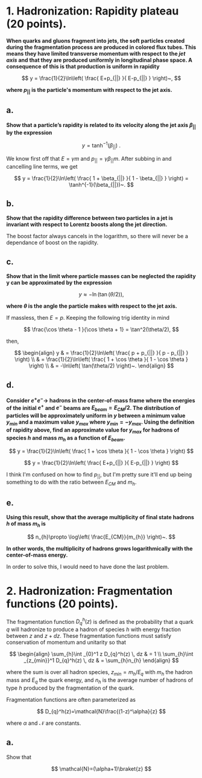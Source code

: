 

# 1. Hadronization: Rapidity plateau (20 points).

**When quarks and gluons fragment into jets, the soft particles created during the fragmentation process are produced in colored flux tubes. This means they have limited transverse momentum with respect to the *jet axis* and that they are produced uniformly in longitudinal phase space. A consequence of this is that production is uniform in rapidity**

$$
y = \frac{1}{2}\ln\left(
    \frac{
        E+p_{||}
        }{
        E-p_{||}
    } 
\right)~,
$$

**where $p_{||}$ is the particle's momentum with respect to the jet axis.**

## a.

**Show that a particle’s rapidity is related to its velocity along the jet axis $\beta_{||}$ by the expression**

$$
y = \tanh^{-1}(\beta_{||})~.
$$

We know first off that $E=\gamma m$ and $p_{||}=\gamma \beta_{||} m$.
After subbing in and cancelling line terms, we get

$$
y = \frac{1}{2}\ln\left(
    \frac{
        1 + \beta_{||}
        }{
        1 - \beta_{||}
    } 
\right) = \tanh^{-1}(\beta_{||})~.
$$

## b.

**Show that the rapidity difference between two particles in a jet is invariant with respect to Lorentz boosts along the jet direction.**

The boost factor always cancels in the logarithm, so there will never be a dependance of boost on the rapidity.

## c.

**Show that in the limit where particle masses can be neglected the rapidity y can be approximated by the expression**

$$
y \approx - \ln(\tan(\theta/2)),
$$

**where $\theta$ is the angle the particle makes with respect to the jet axis.**

If massless, then $E=p$.
Keeping the following trig identity in mind

$$
\frac{\cos \theta - 1 }{\cos \theta + 1} = \tan^2(\theta/2),
$$

then,

$$
\begin{align}
y  & = \frac{1}{2}\ln\left(
    \frac{
        p + p_{||}
        }{
        p - p_{||}
    } 
\right) \\
& = \frac{1}{2}\ln\left(
    \frac{
        1 + \cos \theta
        }{
        1 - \cos \theta
    } 
\right) \\
& = -\ln\left(
    \tan(\theta/2) 
\right)~.
\end{align}
$$

## d. 

**Consider $e^+e^- \to$ hadrons in the center-of-mass frame where the energies of the initial $e^+$ and $e^−$ beams are $E_{beam} = E_{CM}/2$.
The distribution of particles will be approximately uniform in $y$ between a minimum value $y_{min}$ and a maximum value $y_{max}$ where $y_{min} = - y_{max}$.
Using the definition of rapidity above, find an approximate value for $y_{max}$ for hadrons of species $h$ and mass $m_{h}$ as a function of $E_{beam}$.**

$$
y = \frac{1}{2}\ln\left(
    \frac{
        1 + \cos \theta
        }{
        1 - \cos \theta
    } 
\right)
$$

$$
y = \frac{1}{2}\ln\left(
    \frac{
        E+p_{||}
        }{
        E-p_{||}
    } 
\right)
$$

I think I'm confused on how to find $p_{||}$, but I'm pretty sure it'll end up being something to do with the ratio between $E_{CM}$ and $m_{h}$.

## e.

**Using this result, show that the average multiplicity of final state hadrons $h$ of mass $m_{h}$ is**

$$
n_{h}\propto \log\left( \frac{E_{CM}}{m_{h}} \right)~.
$$

**In other words, the multiplicity of hadrons grows logarithmically with the center-of-mass energy.**

In order to solve this, I would need to have done the last problem.

# 2. Hadronization: Fragmentation functions (20 points).

The fragmentation function $D_{q}^h(z)$ is defined as the probability that a quark $q$ will hadronize to produce a hadron of species $h$ with energy fraction between $z$ and $z + dz$. These fragmentation functions must satisfy conservation of momentum and unitarity so that

$$
\begin{align}
\sum_{h}\int _{0}^1 z D_{q}^h(z) \, dz  & = 1 \\
\sum_{h}\int _{z_{min}}^1 D_{q}^h(z) \, dz  & = \sum_{h}n_{h}
\end{align}
$$

where the sum is over all hadron species, $z_{min} = m_{h}/E_{q}$ with $m_{h}$ the hadron mass and $E_{q}$ the quark energy, and $n_{h}$ is the average number of hadrons of type $h$ produced by the fragmentation of the quark.

Fragmentation functions are often parameterized as

$$
D_{q}^h(z)=\mathcal{N}\frac{(1-z)^\alpha}{z}
$$

where $\alpha$ and $\mathcal{N}$ are constants.

## a. 

Show that

$$
\mathcal{N}=(\alpha+1)\braket{z} 
$$